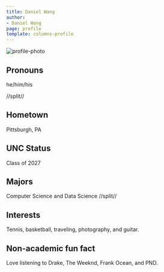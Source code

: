 ```yaml
---
title: Daniel Wang
author:
- Daniel Wang
page: profile
template: columns-profile
---
```


![profile-photo](../../../static/profile-photos/730677773.png)


## Pronouns
he/him/his

//split//

## Hometown
Pittsburgh, PA

## UNC Status
Class of 2027

## Majors
Computer Science and Data Science
//split//

## Interests
Tennis, basketball, traveling, photography, and guitar.

## Non-academic fun fact
Love listening to Drake, The Weeknd, Frank Ocean, and PND.